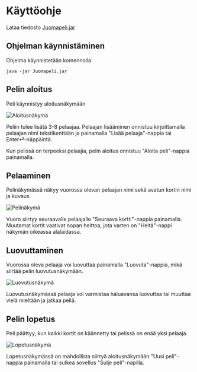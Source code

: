 # Käyttöohje

Lataa tiedosto [Juomapeli.jar](https://github.com/Jeemlei/ot-harjoitustyo/releases)

## Ohjelman käynnistäminen

Ohjelma käynnistetään komennolla

```
java -jar Juomapeli.jar
```

## Pelin aloitus

Peli käynnistyy aloitusnäkymään

![Aloitusnäkymä]()

Peliin tulee lisätä 3-8 pelaajaa. Pelaajan lisääminen onnistuu kirjoittamalla pelaajan nimi tekstikenttään ja painamalla "Lisää pelaaja"-nappia tai Enter⏎-näppäintä. 

Kun pelissä on terpeeksi pelaajia, pelin aloitus onnistuu "Aloita peli"-nappia painamalla.

## Pelaaminen

Pelinäkymässä näkyy vuorossa olevan pelaajan nimi sekä avatun kortin nimi ja kuvaus.

![Pelinäkymä]()

Vuoro siirtyy seuraavalle pelaajalle "Seuraava kortti"-nappia painamalla. Muutamat kortit vaativat nopan heittoa, jota varten on "Heitä"-nappi näkymän oikeassa alalaidassa.

## Luovuttaminen

Vuorossa oleva pelaaja voi luovuttaa painamalla "Luovuta"-nappia, mikä siirtää pelin luovutusnäkymään.

![Luovutusnäkymä]()

Luovutusnäkymässä pelaaja voi varmistaa haluavansa luovuttaa tai muuttaa vielä mieltään ja jatkaa peliä.

## Pelin lopetus

Peli päättyy, kun kaikki kortit on käännetty tai pelissä on enää yksi pelaaja.

![Lopetusnäkymä]()

Lopetusnäkymässä on mahdollista siirtyä aloitusnäkymään "Uusi peli"-nappia painamalla tai sulkea sovellus "Sulje peli"-napilla.
